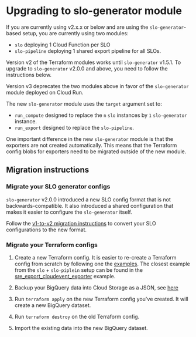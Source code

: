 # Upgrading to slo-generator module

If you are currently using v2.x.x or below and are using the `slo-generator`-based
setup, you are currently using two modules:

* `slo` deploying 1 Cloud Function per SLO
* `slo-pipeline` deploying 1 shared export pipeline for all SLOs.

Version v2 of the Terraform modules works until `slo-generator` v1.5.1.
To upgrade to `slo-generator` v2.0.0 and above, you need to follow the instructions
below.

Version v3 deprecates the two modules above in favor of the `slo-generator`
module deployed on Cloud Run.

The new `slo-generator` module uses the `target` argument set to:

* `run_compute` designed to replace the `n` `slo` instances by `1` `slo-generator`
instance.
* `run_export` designed to replace the `slo-pipeline`.

One important difference in the new `slo-generator` module is that the exporters
are not created automatically. This means that the Terraform config blobs for
exporters need to be migrated outside of the new module.

## Migration instructions

### Migrate your SLO generator configs

`slo-generator` v2.0.0 introduced a new SLO config format that is not
backwards-compatible. It also introduced a shared configuration that makes it
easier to configure the `slo-generator` itself.

Follow the [v1-to-v2 migration instructions](https://github.com/google/slo-generator/blob/master/docs/shared/migration.md#v1-to-v2)
to convert your SLO configurations to the new format.

### Migrate your Terraform configs

1. Create a new Terraform config. It is easier to re-create a Terraform config
from scratch by following one the [examples](../examples). The closest example
from the `slo` + `slo-piplein` setup can be found in the [sre_export_cloudevent_exporter](../examples/sre_export_cloudevent_exporter)
example.

2. Backup your BigQuery data into Cloud Storage as a JSON, see [here](https://cloud.google.com/bigquery/docs/exporting-data#exporting_data_stored_in)

3. Run `terraform apply` on the new Terraform config you've created. It will create a new BigQuery dataset.

4. Run `terraform destroy` on the old Terraform config.

5. Import the existing data into the new BigQuery dataset.
